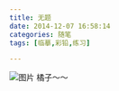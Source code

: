 ```yaml
---
title: 无题
date: 2014-12-07 16:58:14
categories: 随笔
tags: [临摹,彩铅,练习]

---
```

![图片](2889340635952610988.jpg)
橘子～～